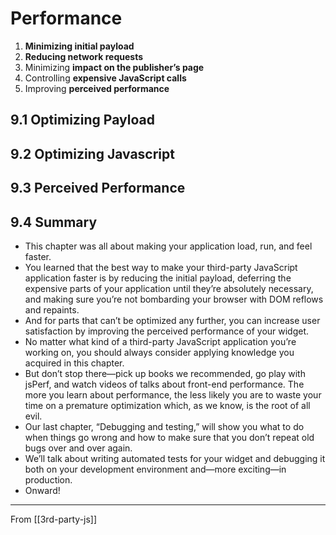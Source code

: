 # Performance

1. **Minimizing initial payload**
2. **Reducing network requests**
3. Minimizing **impact on the publisher’s page**
4. Controlling **expensive JavaScript calls**
5. Improving **perceived performance**

## **9.1 Optimizing Payload**

## **9.2 Optimizing Javascript**

## **9.3 Perceived Performance**

## **9.4 Summary**

- This chapter was all about making your application load, run, and feel faster.
- You learned that the best way to make your third-party JavaScript application faster is by reducing the initial payload, deferring the expensive parts of your application until they’re absolutely necessary, and making sure you’re not bombarding your browser with DOM reflows and repaints.
- And for parts that can’t be optimized any further, you can increase user satisfaction by improving the perceived performance of your widget.
- No matter what kind of a third-party JavaScript application you’re working on, you should always consider applying knowledge you acquired in this chapter.
- But don’t stop there—pick up books we recommended, go play with jsPerf, and watch videos of talks about front-end performance. The more you learn about performance, the less likely you are to waste your time on a premature optimization which, as we know, is the root of all evil.
- Our last chapter, “Debugging and testing,” will show you what to do when things go wrong and how to make sure that you don’t repeat old bugs over and over again.
- We’ll talk about writing automated tests for your widget and debugging it both on your development environment and—more exciting—in production.
- Onward!

---

From [[3rd-party-js]]

